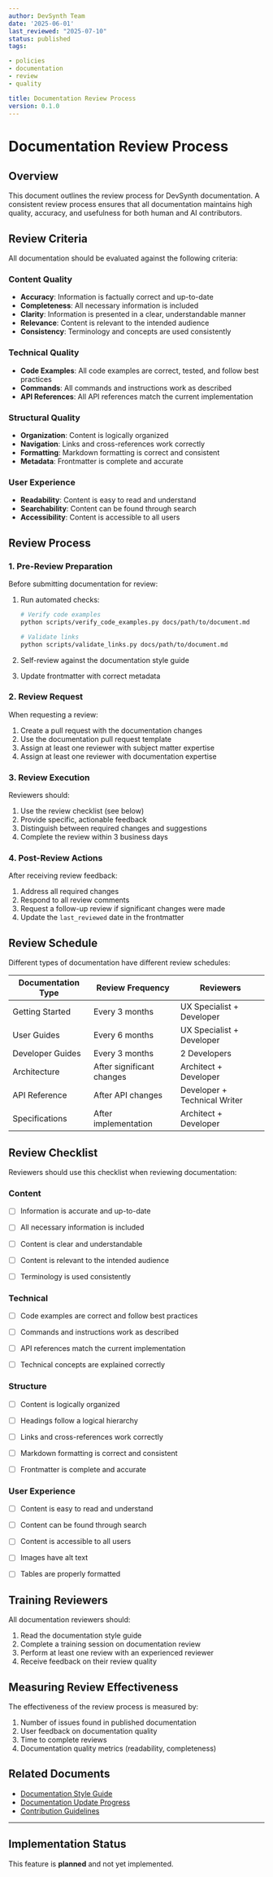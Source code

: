 ```yaml
---
author: DevSynth Team
date: '2025-06-01'
last_reviewed: "2025-07-10"
status: published
tags:

- policies
- documentation
- review
- quality

title: Documentation Review Process
version: 0.1.0
---
```


# Documentation Review Process

## Overview

This document outlines the review process for DevSynth documentation. A consistent review process ensures that all documentation maintains high quality, accuracy, and usefulness for both human and AI contributors.

## Review Criteria

All documentation should be evaluated against the following criteria:

### Content Quality

- **Accuracy**: Information is factually correct and up-to-date
- **Completeness**: All necessary information is included
- **Clarity**: Information is presented in a clear, understandable manner
- **Relevance**: Content is relevant to the intended audience
- **Consistency**: Terminology and concepts are used consistently


### Technical Quality

- **Code Examples**: All code examples are correct, tested, and follow best practices
- **Commands**: All commands and instructions work as described
- **API References**: All API references match the current implementation


### Structural Quality

- **Organization**: Content is logically organized
- **Navigation**: Links and cross-references work correctly
- **Formatting**: Markdown formatting is correct and consistent
- **Metadata**: Frontmatter is complete and accurate


### User Experience

- **Readability**: Content is easy to read and understand
- **Searchability**: Content can be found through search
- **Accessibility**: Content is accessible to all users


## Review Process

### 1. Pre-Review Preparation

Before submitting documentation for review:

1. Run automated checks:

   ```bash
   # Verify code examples
   python scripts/verify_code_examples.py docs/path/to/document.md
   
   # Validate links
   python scripts/validate_links.py docs/path/to/document.md
   ```

2. Self-review against the documentation style guide
3. Update frontmatter with correct metadata


### 2. Review Request

When requesting a review:

1. Create a pull request with the documentation changes
2. Use the documentation pull request template
3. Assign at least one reviewer with subject matter expertise
4. Assign at least one reviewer with documentation expertise


### 3. Review Execution

Reviewers should:

1. Use the review checklist (see below)
2. Provide specific, actionable feedback
3. Distinguish between required changes and suggestions
4. Complete the review within 3 business days


### 4. Post-Review Actions

After receiving review feedback:

1. Address all required changes
2. Respond to all review comments
3. Request a follow-up review if significant changes were made
4. Update the `last_reviewed` date in the frontmatter


## Review Schedule

Different types of documentation have different review schedules:

| Documentation Type | Review Frequency | Reviewers |
|-------------------|------------------|-----------|
| Getting Started | Every 3 months | UX Specialist + Developer |
| User Guides | Every 6 months | UX Specialist + Developer |
| Developer Guides | Every 3 months | 2 Developers |
| Architecture | After significant changes | Architect + Developer |
| API Reference | After API changes | Developer + Technical Writer |
| Specifications | After implementation | Architect + Developer |

## Review Checklist

Reviewers should use this checklist when reviewing documentation:

### Content

- [ ] Information is accurate and up-to-date
- [ ] All necessary information is included
- [ ] Content is clear and understandable
- [ ] Content is relevant to the intended audience
- [ ] Terminology is used consistently


### Technical

- [ ] Code examples are correct and follow best practices
- [ ] Commands and instructions work as described
- [ ] API references match the current implementation
- [ ] Technical concepts are explained correctly


### Structure

- [ ] Content is logically organized
- [ ] Headings follow a logical hierarchy
- [ ] Links and cross-references work correctly
- [ ] Markdown formatting is correct and consistent
- [ ] Frontmatter is complete and accurate


### User Experience

- [ ] Content is easy to read and understand
- [ ] Content can be found through search
- [ ] Content is accessible to all users
- [ ] Images have alt text
- [ ] Tables are properly formatted


## Training Reviewers

All documentation reviewers should:

1. Read the documentation style guide
2. Complete a training session on documentation review
3. Perform at least one review with an experienced reviewer
4. Receive feedback on their review quality


## Measuring Review Effectiveness

The effectiveness of the review process is measured by:

1. Number of issues found in published documentation
2. User feedback on documentation quality
3. Time to complete reviews
4. Documentation quality metrics (readability, completeness)


## Related Documents

- [Documentation Style Guide](documentation_style_guide.md)
- [Documentation Update Progress](../DOCUMENTATION_UPDATE_PROGRESS.md)
- [Contribution Guidelines](../../CONTRIBUTING.md)


---
## Implementation Status

This feature is **planned** and not yet implemented.
